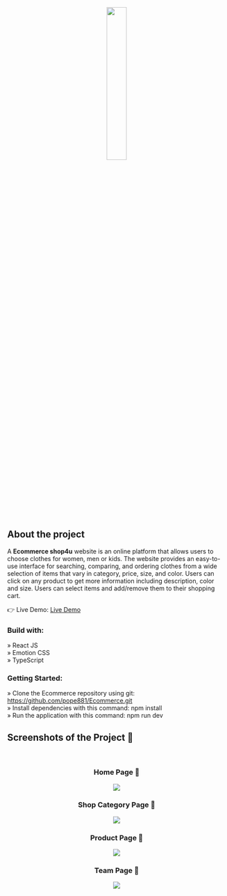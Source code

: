 <div align='center'><img style="width:30%" src='https://res.cloudinary.com/drevyqjao/image/upload/v1717496237/Ecommerce/logoShop.png'/></div>

<h2>About the project</h2>

  <p>A <b>Ecommerce shop4u</b> website is an online platform that allows users to choose clothes for women, men or kids. The website provides an easy-to-use interface for searching, comparing, and ordering clothes from a wide selection of items that vary in category, price, size, and color. Users can click on any product to get more information including description, color and size. Users can select items and add/remove them to their shopping cart.</p>

👉 Live Demo: <a href=''>Live Demo</a>

<h3>Build with:</h3>

» React JS <br>
» Emotion CSS <br>
» TypeScript

<h3>Getting Started:</h3>

» Clone the Ecommerce repository using git: https://github.com/pope881/Ecommerce.git <br>
» Install dependencies with this command: npm install <br>
» Run the application with this command: npm run dev <br/>

<h2>Screenshots of the Project 📸</h2>
<br>
<h3 align='center'>Home Page 🏡</h3>
<div align='center'>
<img src='https://res.cloudinary.com/drevyqjao/image/upload/v1718028658/GitHub%20Images/home_page_zulyif.jpg'/>
</div>

<h3 align='center'>Shop Category Page 🏡</h3>
<div align='center'>
<img src='https://res.cloudinary.com/drevyqjao/image/upload/v1718028655/GitHub%20Images/shop_category_page_gk8nvh.jpg'/>
</div>

<h3 align='center'>Product Page 🏡</h3>
<div align='center'>
<img src='https://res.cloudinary.com/drevyqjao/image/upload/v1718028654/GitHub%20Images/product_page_wvjv8v.jpg'/>
</div>

<h3 align='center'>Team Page 🏡</h3>
<div align='center'>
<img src='https://res.cloudinary.com/drevyqjao/image/upload/v1718028654/GitHub%20Images/team_page_trrsne.jpg'/>
</div>
